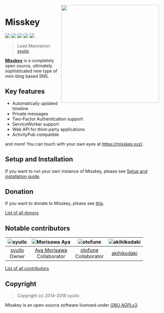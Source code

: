 <img src="https://github.com/syuilo/misskey/blob/b3f42e62af698a67c2250533c437569559f1fdf9/src/himasaku/resources/himasaku.png?raw=true" align="right" width="320px"/>

Misskey
================================================================

[![][travis-badge]][travis-link]
[![][dependencies-badge]][dependencies-link]
[![][himawari-badge]][himasaku]
[![][sakurako-badge]][himasaku]
[![][agpl-3.0-badge]][AGPL-3.0]

> Lead Maintainer: [syuilo][syuilo-link]

**[Misskey](https://misskey.xyz)** is a completely open source,
ultimately sophisticated new type of mini-blog based SNS.

Key features
----------------------------------------------------------------
* Automatically updated timeline
* Private messages
* Two-Factor Authentication support
* ServiceWorker support
* Web API for third-party applications
* ActivityPub compatible

and more! You can touch with your own eyes at https://misskey.xyz/.

Setup and Installation
----------------------------------------------------------------
If you want to run your own instance of Misskey,
please see [Setup and installation guide](./docs/setup.en.md).

Donation
----------------------------------------------------------------
If you want to donate to Misskey, please see [this](./docs/donate.ja.md).

[List of all donors](./DONORS.md)

Notable contributors
----------------------------------------------------------------
| ![syuilo][syuilo-icon] | ![Morisawa Aya][ayamorisawa-icon] | ![otofune][otofune-icon] | ![akihikodaki][akihikodaki-icon] |
|:-:|:-:|:-:|:-:|
| [syuilo][syuilo-link]<br>Owner | [Aya Morisawa][ayamorisawa-link]<br>Collaborator | [otofune][otofune-link]<br>Collaborator | [akihikodaki][akihikodaki-link] |

[List of all contributors](https://github.com/syuilo/misskey/graphs/contributors)

Copyright
----------------------------------------------------------------
> Copyright (c) 2014-2018 syuilo

Misskey is an open-source software licensed under [GNU AGPLv3](LICENSE).

[agpl-3.0]:           https://www.gnu.org/licenses/agpl-3.0.en.html
[agpl-3.0-badge]:     https://img.shields.io/badge/license-AGPL--3.0-444444.svg?style=flat-square
[travis-link]:        https://travis-ci.org/syuilo/misskey
[travis-badge]:       http://img.shields.io/travis/syuilo/misskey/master.svg?style=flat-square
[dependencies-link]:  https://david-dm.org/syuilo/misskey
[dependencies-badge]: https://img.shields.io/david/syuilo/misskey.svg?style=flat-square
[himasaku]:           https://himasaku.net
[himawari-badge]:     https://img.shields.io/badge/%E5%8F%A4%E8%B0%B7-%E5%90%91%E6%97%A5%E8%91%B5-1684c5.svg?style=flat-square
[sakurako-badge]:     https://img.shields.io/badge/%E5%A4%A7%E5%AE%A4-%E6%AB%BB%E5%AD%90-efb02a.svg?style=flat-square

<!-- Contributors Info -->
[syuilo-link]:      https://syuilo.com
[syuilo-icon]:      https://avatars2.githubusercontent.com/u/4439005?v=3&s=70
[ayamorisawa-link]: https://github.com/ayamorisawa
[ayamorisawa-icon]: https://avatars0.githubusercontent.com/u/10798641?v=3&s=70
[otofune-link]:     https://github.com/otofune
[otofune-icon]:     https://avatars0.githubusercontent.com/u/15062473?v=3&s=70
[akihikodaki-link]: https://github.com/akihikodaki
[akihikodaki-icon]: https://avatars2.githubusercontent.com/u/17036990?s=70&v=4
